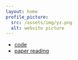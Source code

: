 ```yaml
---
layout: home
profile_picture:
  src: /assets/img/yz.png
  alt: website picture
---
```



- [code](https://yz14.github.io/p5)  
- [paper reading](https://yz14.github.io/p5)